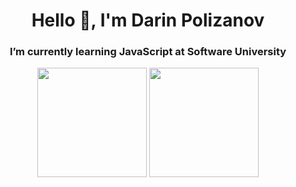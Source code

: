 <h1 align="center">Hello 👋, I'm Darin Polizanov</h1>

<h3 align="center">I’m currently learning JavaScript at Software University</h3>

<p align="center">
   <img src="https://github-readme-stats.vercel.app/api/top-langs/?username=polizanov&layout=compact" height="175px" >
   <img src="https://github-readme-stats.vercel.app/api?username=polizanov&count_private=true&show_icons=true" height="175px" >
</p>